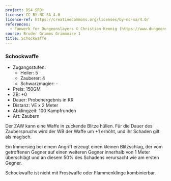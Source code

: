 ```yaml
---
project: DS4 SRD+
license: CC BY-NC-SA 4.0
licence-ref: https://creativecommons.org/licenses/by-nc-sa/4.0/
references: 
  - Fanwerk for Dungeonslayers © Christian Kennig (https://www.dungeonslayers.net/)
source: Bruder Grimms Grimmoire 1
title: Schockwaffe
---
```


### Schockwaffe

- Zugangsstufen:
  - Heiler: 5
  - Zauberer: 4
  - Schwarzmagier: -
- Preis: 150GM
- ZB: +0
- Dauer: Probenergebnis in KR
- Distanz: VE x 2 Meter
- Abklingzeit: 100 Kampfrunden
- Art: Zaubern

Der ZAW kann eine Waffe in zuckende Blitze hüllen. Für die Dauer des Zauberspruchs wird der WB der Waffe um +1 erhöht, und ihr Schaden gilt als magisch.

Ein Immersieg bei einem Angriff erzeugt einen kleinen Blitzschlag, der vom getroffenen Gegner auf einen weiteren Gegner innerhalb von 1 Meter überschlägt und an diesem 50% des Schadens verursacht wie am ersten Gegner.

Schockwaffe ist nicht mit Frostwaffe oder Flammenklinge kombinierbar.

